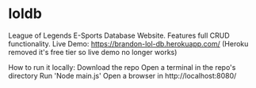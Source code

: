 # loldb
League of Legends E-Sports Database Website. Features full CRUD functionality.
Live Demo: https://brandon-lol-db.herokuapp.com/ (Heroku removed it's free tier so live demo no longer works)

How to run it locally:
Download the repo
Open a terminal in the repo's directory
Run 'Node main.js'
Open a browser in http://localhost:8080/
